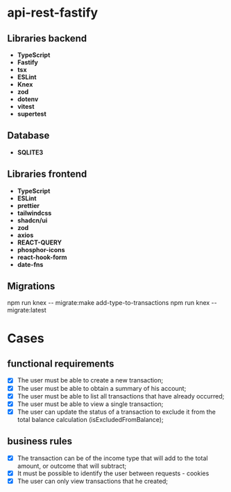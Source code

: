 # api-rest-fastify

## Libraries backend

- **TypeScript**
- **Fastify**
- **tsx**
- **ESLint**
- **Knex**
- **zod**
- **dotenv**
- **vitest**
- **supertest**

## Database
- **SQLITE3**

## Libraries frontend
- **TypeScript**
- **ESLint**
- **prettier**
- **tailwindcss**
- **shadcn/ui**
- **zod**
- **axios**
- **REACT-QUERY**
- **phosphor-icons**
- **react-hook-form**
- **date-fns**


## Migrations
 npm run knex -- migrate:make add-type-to-transactions
 npm run knex -- migrate:latest

# Cases
## functional requirements 

- [x] The user must be able to create a new transaction;
- [x] The user must be able to obtain a summary of his account;
- [x] The user must be able to list all transactions that have already occurred;
- [x] The user must be able to view a single transaction;
- [x] The user can update the status of a transaction to exclude it from the total balance calculation (isExcludedFromBalance);

## business rules

- [x] The transaction can be of the income type that will add to the total amount, or outcome that will subtract;
- [x] It must be possible to identify the user between requests - cookies
- [x] The user can only view transactions that he created;